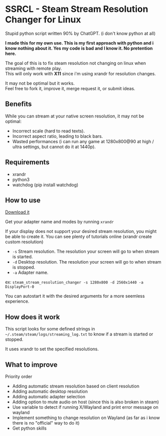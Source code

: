 # SSRCL - Steam Stream Resolution Changer for Linux

Stupid python script written 90% by ChatGPT. (i don't know python at all)

**I made this for my own use. This is my first approach with python and i know nothing about it. Yes my code is bad and I know it. No pretention here.**

The goal of this is to fix steam resolution not changing on linux when streaming with remote play.<br/>
This will only work with **X11** since i'm using xrandr for resolution changes.

It may not be optimal but it works.<br/>
Feel free to fork it, improve it, merge request it, or submit ideas.

## Benefits

While you can stream at your native screen resolution, it may not be optimal:

- Incorrect scale (hard to read texts).
- Incorrect aspect ratio, leading to black bars.
- Wasted performances (i can run any game at 1280x800@90 at high / ultra settings, but cannot do it at 1440p).

## Requirements

- xrandr
- python3
- watchdog (pip install watchdog)

## How to use

[Download it](https://gitlab.com/aethernali.live/ssrcl-steam-stream-resolution-changer-for-linux/-/raw/main/steam_stream_resolution_changer?ref_type=heads&inline=false)

Get your adapter name and modes by running `xrandr`

If your display does not support your desired stream resolution, you might be able to create it. You can see plenty of tutorials online (xrandr create custom resolution)

- `-s` Stream resolution. The resolution your screen will go to when stream is started.
- `-d` Desktop resolution. The resolution your screen will go to when stream is stopped.
- `-a` Adapter name. 

ex: `steam_stream_resolution_changer -s 1280x800 -d 2560x1440 -a DisplayPort-0`

You can autostart it with the desired arguments for a more seemless experience.

## How does it work

This script looks for some defined strings in `~/.steam/steam/logs/streaming_log.txt` to know if a stream is started or stopped.

It uses xrandr to set the specified resolutions.

## What to improve

Priority order

- Adding automatic stream resolution based on client resolution
- Adding automatic desktop resolution
- Adding automatic adapter selection
- Adding option to mute audio on host (since this is also broken in steam)
- Use variable to detect if running X/Wayland and print error message on wayland
- Implement something to change resolution on Wayland (as far as i know there is no "official" way to do it)
- Get python skills